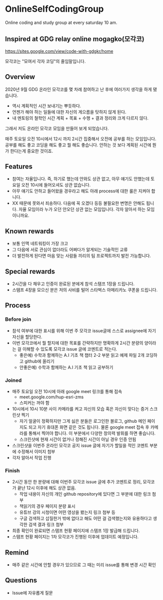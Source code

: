 # OnlineSelfCodingGroup

Online coding and study group at every saturday 10 am.

## Inspired at GDG relay online mogagko(모각코)

https://sites.google.com/view/code-with-gdgkr/home

모각코는 "모여서 각자 코딩"의 줄임말입니다.

## Overview

2020년 9월 GDG 온라인 모각코를 몇 차례 참여하고 난 후에 여러가지 생각을 하게 됐습니다.

- 역시 계획적인 시간 보내기는 뿌듯하다.
- 언젠가 해야 하는 일들에 대한 자신의 게으름을 탓하지 않게 된다.
- 내 멘토링의 철학인 시간 계획 + 목표 + 수행 + 결과 정리와 크게 다르지 않다.

그래서 저도 온라인 모각코 모임을 만들어 보게 되었습니다.

매주 토요일 오전 10시에서 12시 까지 2시간 집중해서 오전에 공부를 하는 모임입니다.
공부를 해도 좋고 코딩을 해도 좋고 뭘 해도 좋습니다.
안하는 것 보다 계획된 시간에 뭔가 한다는게 중요한 것이죠.

## Features

- 참여는 자율입니다. 즉, 하기로 했는데 안와도 상관 없고, 아무 얘기도 안했는데 토요일 오전 10시에 들어오셔도 상관 없습니다.
- 아무 얘기도 안하고 들어왔을 경우라고 해도 아래 process에 대한 룰은 지켜야 합니다.
- XX 때문에 못와서 죄송하다. 다음에 꼭 오겠다 등등 불필요한 변명은 안해도 됩니다. 자율 모임이라 누가 오던 안오던 상관 없는 모임입니다. 각자 알아서 하는 모임이니까요.

## Known rewards

- 보통 인맥 네트워킹이 가장 크고
- 그 다음에 서로 관심이 없더라도 어쩌다가 알게되는 기술적인 교류
- 더 발전하게 된다면 마음 맞는 사람들 끼리의 팀 프로젝트까지 발전 가능합니다.

## Special rewards

- 2시간을 다 채우고 인증이 완료된 분에게 참석 스탬프 1장을 드립니다.
- 스탬프 4장을 모으신 분은 저의 사비를 털어 스타벅스 아메리카노 쿠폰을 드립니다.

## Process

### Before join

- 참석 여부에 대한 표시를 위해 이번 주 모각코 issue글에 스스로 assignee에 자기 자신을 할당한다.
- 이번 모각코에서 뭘 할지에 대한 목표를 간략하지만 명확하게 2시간 분량의 양이라는 걸 이해할 수 있도록 모각코 issue 글에 코멘트로 적는다.
  - 좋은예) 수학과 함께하는 A.I 기초 책 챕터 2-2 부분 읽고 예제 파일 2개 코딩하고 github에 올리기
  - 안좋은예) 수학과 함께하는 A.I 기초 책 읽고 공부하기

### Joined

- 매주 토요일 오전 10시에 아래 google meet 링크를 통해 접속
  - meet.google.com/hup-esri-zms
  - 스피커는 꺼야 함
- 10시에서 10시 10분 사이 카메라를 켜고 자신의 모습 혹은 자신이 맞다는 증거 스크린샷 찍기
  - 자기 얼굴이 정확하지만 그게 싫은 분들은 로그인한 블로그, github 메인 페이지도 되고 자기 휴대폰 화면 같은 것도 됩니다. 물론 google meet 접속 후 카메라를 통해서 찍어야 합니다. 이 부분에서 다양한 창의력 발휘를 하면 좋습니다.
  - 스크린샷에 현재 시간이 없거나 정해진 시간이 아닐 경우 인증 안됨
- 스크린샷을 이번주 온라인 모각코 공지 issue 글에 자기가 할일을 적인 코멘트 부분에 수정해서 이미지 첨부
- 각자 알아서 작업 진행

### Finish

- 2시간 동안 한 분량에 대해 이번주 모각코 issue 글에 추가 코멘트로 정리, 모각코가 끝난 12시 이후에 해도 상관 없음.
  - 작업 내용이 자신의 개인 github repository에 있다면 그 부분에 대한 링크 첨부
  - 책읽기의 경우 페이지 분량 표시
  - 유튜브 강의 시청이면 어떤 영상을 봤는지 링크 첨부 등
  - 구글 검색하고 삽질한거 밖에 없다고 해도 어떤 걸 검색했는지와 유용하다고 생각한 검색 결과 링크 첨부
- 최종 확인이 완료되면 스탬프 현황 페이지에 스탬프 1장 발급해 드립니다.
- 스탬프 현황 페이지는 1차 모각코가 진행된 이후에 업데이트 예정입니다.

## Remind

- 매주 같은 시간에 안할 경우가 있으므로 그 때는 미리 issue를 통해 변경 시간 확인

## Questions

- Issue에 자유롭게 질문